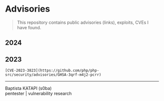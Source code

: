 # Advisories
> This repository contains public advisories (links), exploits, CVEs I have found.

## 2024
## 2023
 	[CVE-2023-3823](https://github.com/php/php-src/security/advisories/GHSA-3qrf-m4j2-pcrr)
  

------
Baptista KATAPI (s0ba)  
pentester | vulnerability research 
